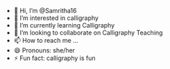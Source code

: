 - 👋 Hi, I’m @Samritha16
- 👀 I’m interested in calligraphy
- 🌱 I’m currently learning Calligraphy
- 💞️ I’m looking to collaborate on Calligraphy Teaching
- 📫 How to reach me ...
- 😄 Pronouns: she/her
- ⚡ Fun fact: calligraphy is fun

<!---
Samritha16/Samritha16 is a ✨ special ✨ repository because its `README.md` (this file) appears on your GitHub profile.
You can click the Preview link to take a look at your changes.
--->
